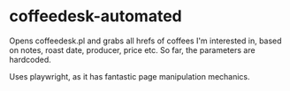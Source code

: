 # coffeedesk-automated

Opens coffeedesk.pl and grabs all hrefs of coffees I'm interested in,
based on notes, roast date, producer, price etc. 
So far, the parameters are hardcoded.

Uses playwright, as it has fantastic page manipulation mechanics.